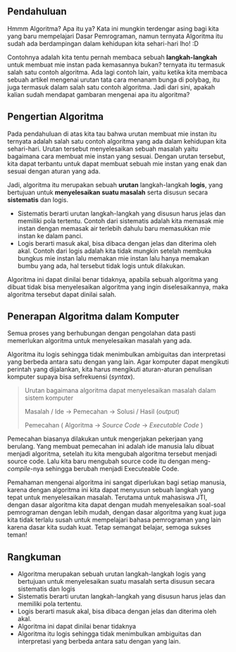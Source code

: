 ## **Pendahuluan**
Hmmm Algoritma? Apa itu ya? Kata ini mungkin terdengar asing bagi kita yang baru mempelajari Dasar Pemrograman, namun ternyata Algoritma itu sudah ada berdampingan dalam kehidupan kita sehari-hari lho! :D
<p>
Contohnya adalah kita tentu pernah membaca sebuah <b>langkah-langkah</b> untuk membuat mie instan pada kemasannya bukan? ternyata itu termasuk salah satu contoh algoritma. Ada lagi contoh lain, yaitu ketika kita membaca sebuah artikel mengenai urutan tata cara menanam bunga di polybag, itu juga termasuk dalam salah satu contoh algoritma. Jadi dari sini, apakah kalian sudah mendapat gambaran mengenai apa itu algoritma?
</p>

## **Pengertian Algoritma**

<p>
Pada pendahuluan di atas kita tau bahwa urutan membuat mie instan itu ternyata adalah salah satu contoh algoritma yang ada dalam kehidupan kita sehari-hari. Urutan tersebut menyelesaikan sebuah masalah yaitu bagaimana cara membuat mie instan yang sesuai. Dengan urutan tersebut, kita dapat terbantu untuk dapat membuat sebuah mie instan yang enak dan sesuai dengan aturan yang ada.
</p>
<p>
Jadi, algoritma itu merupakan sebuah <b>urutan</b> langkah-langkah <b>logis</b>, yang bertujuan untuk <b>menyelesaikan suatu masalah</b> serta disusun secara <b>sistematis</b> dan logis.
</p>
 
 - Sistematis berarti urutan langkah-langkah yang disusun harus jelas dan memiliki pola tertentu. Contoh dari sistematis adalah kita memasak mie instan dengan memasak air terlebih dahulu baru memasukkan mie instan ke dalam panci.
 - Logis berarti masuk akal, bisa dibaca dengan jelas dan diterima oleh akal. Contoh dari logis adalah kita tidak mungkin setelah membuka bungkus mie instan lalu memakan mie instan lalu hanya memakan bumbu yang ada, hal tersebut tidak logis untuk dilakukan.

<p>
Algoritma ini dapat dinilai benar tidaknya, apabila sebuah algoritma yang dibuat tidak bisa menyelesaikan algoritma yang ingin diselesaikannya, maka algoritma tersebut dapat dinilai salah.
</p>

## **Penerapan Algoritma dalam Komputer**

<p>
Semua proses yang berhubungan dengan pengolahan data pasti memerlukan algoritma untuk menyelesaikan masalah yang ada. 
</p>

<p>Algoritma itu logis sehingga tidak menimbulkan ambiguitas dan interpretasi yang berbeda antara satu dengan yang lain. Agar komputer dapat mengikuti perintah yang dijalankan, kita harus mengikuti aturan-aturan penulisan komputer supaya bisa sefrekuensi (<i>syntax</i>).
</p>

> Urutan bagaimana algoritma dapat menyelesaikan masalah dalam sistem komputer
> 
>Masalah / Ide -> Pemecahan -> Solusi / Hasil (_output_)
>
>Pemecahan ( Algoritma -> _Source Code_ -> _Executable Code_ )

<p>Pemecahan biasanya dilakukan untuk mengerjakan pekerjaan yang berulang. Yang membuat pemecahan ini adalah ide manusia lalu dibuat menjadi algoritma, setelah itu kita mengubah algoritma tersebut menjadi source code. Lalu kita baru mengubah source code itu dengan meng-<i>compile</i>-nya sehingga berubah menjadi Executeable Code.
</p>

<p>Pemahaman mengenai algoritma ini sangat diperlukan bagi setiap manusia, karena dengan algoritma ini kita dapat menyusun sebuah langkah yang tepat untuk menyelesaikan masalah. Terutama untuk mahasiswa JTI, dengan dasar algoritma kita dapat dengan mudah menyelesaikan soal-soal pemrograman dengan lebih mudah, dengan dasar algoritma yang kuat juga kita tidak terlalu susah untuk mempelajari bahasa pemrograman yang lain karena dasar kita sudah kuat. Tetap semangat belajar, semoga sukses teman!</p>

## **Rangkuman**

 - Algoritma merupakan sebuah urutan langkah-langkah logis yang bertujuan untuk menyelesaikan suatu masalah serta disusun secara sistematis dan logis
 - Sistematis berarti urutan langkah-langkah yang disusun harus jelas dan memiliki pola tertentu.
 - Logis berarti masuk akal, bisa dibaca dengan jelas dan diterima oleh akal.
 - Algoritma ini dapat dinilai benar tidaknya
 - Algoritma itu logis sehingga tidak menimbulkan ambiguitas dan interpretasi yang berbeda antara satu dengan yang lain.